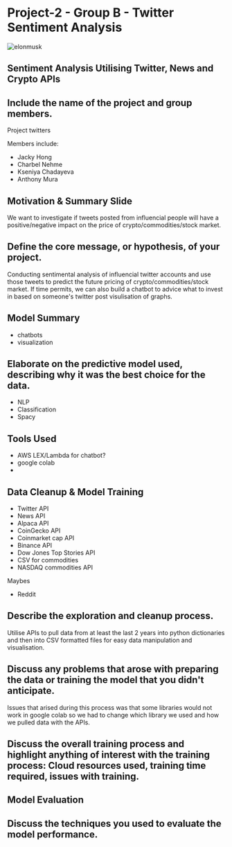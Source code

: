 # Project-2 - Group B - Twitter Sentiment Analysis

![elonmusk](https://sm.mashable.com/t/mashable_in/photo/default/elon-copy_8bm9.1248.jpg)  

## Sentiment Analysis Utilising Twitter, News and Crypto APIs

## Include the name of the project and group members.
Project twitters

Members include:
- Jacky Hong
- Charbel Nehme
- Kseniya Chadayeva
- Anthony Mura


## Motivation & Summary Slide
We want to investigate if tweets posted from influencial people will have a positive/negative impact on the price of crypto/commodities/stock market.

## Define the core message, or hypothesis, of your project.
Conducting sentimental analysis of influencial twitter accounts and use those tweets to predict the future pricing of crypto/commodities/stock market.
If time permits, we can also build a chatbot to advice what to invest in based on someone's twitter post
visulisation of graphs.

## Model Summary
- chatbots
- visualization


## Elaborate on the predictive model used, describing why it was the best choice for the data.
- NLP
- Classification
- Spacy

## Tools Used
- AWS LEX/Lambda for chatbot?
- google colab
- 



## Data Cleanup & Model Training
- Twitter API
- News API
- Alpaca API
- CoinGecko API
- Coinmarket cap API
- Binance API
- Dow Jones Top Stories API
- CSV for commodities
- NASDAQ commodities API

Maybes
- Reddit 


## Describe the exploration and cleanup process.

Utilise APIs to pull data from at least the last 2 years into python dictionaries and then into CSV formatted files for easy data manipulation and visualisation.

## Discuss any problems that arose with preparing the data or training the model that you didn't anticipate.

Issues that arised during this process was that some libraries would not work in google colab so we had to change which library we used and how we pulled data with the APIs.

## Discuss the overall training process and highlight anything of interest with the training process: Cloud resources used, training time required, issues with training.


## Model Evaluation


## Discuss the techniques you used to evaluate the model performance.
